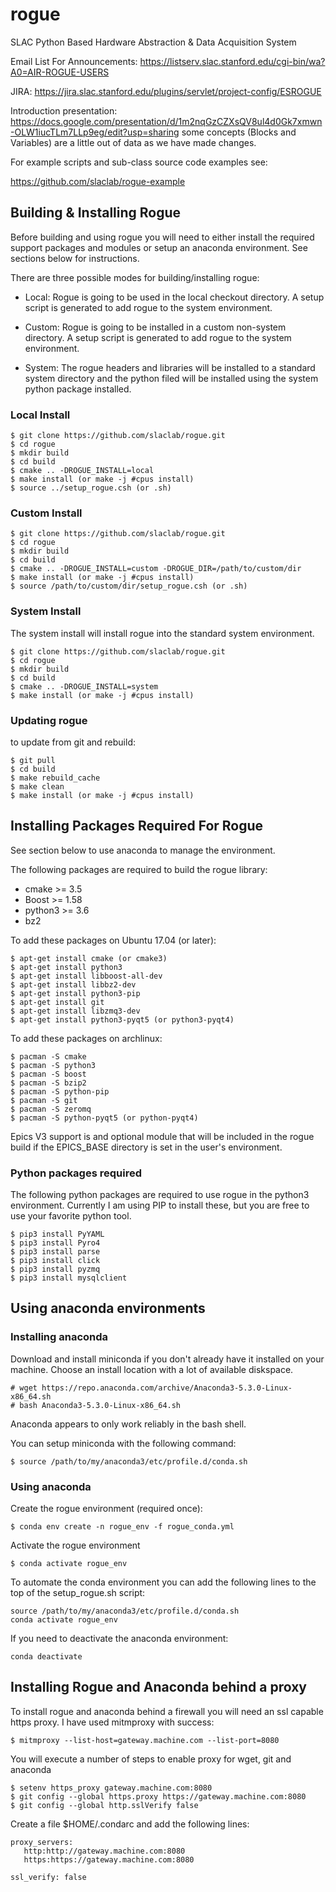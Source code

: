 # rogue
SLAC Python Based Hardware Abstraction &amp; Data Acquisition System

Email List For Announcements:
https://listserv.slac.stanford.edu/cgi-bin/wa?A0=AIR-ROGUE-USERS

JIRA:
https://jira.slac.stanford.edu/plugins/servlet/project-config/ESROGUE

Introduction presentation: 
https://docs.google.com/presentation/d/1m2nqGzCZXsQV8ul4d0Gk7xmwn-OLW1iucTLm7LLp9eg/edit?usp=sharing
some concepts (Blocks and Variables) are a little out of data as we have made changes.

For example scripts and sub-class source code examples see:

https://github.com/slaclab/rogue-example

## Building & Installing Rogue
Before building and using rogue you will need to either install the required support packages 
and modules or setup an anaconda environment. See sections below for instructions.

There are three possible modes for building/installing rogue:

- Local:
   Rogue is going to be used in the local checkout directory. A setup script is generated to add rogue to the system environment.

- Custom:
   Rogue is going to be installed in a custom non-system directory. A setup script is generated to add rogue to the system environment.

- System:
   The rogue headers and libraries will be installed to a standard system directory and the python filed will be installed using the system python package installed.

### Local Install

````
$ git clone https://github.com/slaclab/rogue.git
$ cd rogue
$ mkdir build
$ cd build
$ cmake .. -DROGUE_INSTALL=local
$ make install (or make -j #cpus install)
$ source ../setup_rogue.csh (or .sh)
````

### Custom Install

````
$ git clone https://github.com/slaclab/rogue.git
$ cd rogue
$ mkdir build
$ cd build
$ cmake .. -DROGUE_INSTALL=custom -DROGUE_DIR=/path/to/custom/dir
$ make install (or make -j #cpus install)
$ source /path/to/custom/dir/setup_rogue.csh (or .sh)
````

### System Install
The system install will install rogue into the standard system environment.

````
$ git clone https://github.com/slaclab/rogue.git
$ cd rogue
$ mkdir build
$ cd build
$ cmake .. -DROGUE_INSTALL=system
$ make install (or make -j #cpus install)
````

### Updating rogue

to update from git and rebuild:
````
$ git pull
$ cd build
$ make rebuild_cache
$ make clean
$ make install (or make -j #cpus install)
````

## Installing Packages Required For Rogue
See section below to use anaconda to manage the environment.

The following packages are required to build the rogue library:

- cmake   >= 3.5
- Boost   >= 1.58
- python3 >= 3.6
- bz2

To add these packages on Ubuntu 17.04 (or later):

````
$ apt-get install cmake (or cmake3)
$ apt-get install python3
$ apt-get install libboost-all-dev
$ apt-get install libbz2-dev
$ apt-get install python3-pip
$ apt-get install git
$ apt-get install libzmq3-dev
$ apt-get install python3-pyqt5 (or python3-pyqt4)
````

To add these packages on archlinux:

````
$ pacman -S cmake
$ pacman -S python3
$ pacman -S boost
$ pacman -S bzip2
$ pacman -S python-pip
$ pacman -S git
$ pacman -S zeromq
$ pacman -S python-pyqt5 (or python-pyqt4)
````

Epics V3 support is and optional module that will be included in the rogue build
if the EPICS_BASE directory is set in the user's environment.

### Python packages required

The following python packages are required to use rogue in the python3
environment. Currently I am using PIP to install these, but you are free 
to use your favorite python tool.

````
$ pip3 install PyYAML
$ pip3 install Pyro4 
$ pip3 install parse
$ pip3 install click
$ pip3 install pyzmq
$ pip3 install mysqlclient
````

## Using anaconda environments

### Installing anaconda

Download and install miniconda if you don't already have it installed on your machine. Choose an install location with a lot of available diskspace.

````
# wget https://repo.anaconda.com/archive/Anaconda3-5.3.0-Linux-x86_64.sh
# bash Anaconda3-5.3.0-Linux-x86_64.sh
````
Anaconda appears to only work reliably in the bash shell. 

You can setup miniconda with the following command:

````
$ source /path/to/my/anaconda3/etc/profile.d/conda.sh
````

### Using anaconda

Create the rogue environment (required once):

````
$ conda env create -n rogue_env -f rogue_conda.yml
````

Activate the rogue environment

````
$ conda activate rogue_env 
````

To automate the conda environment you can add the following lines to the top of the setup_rogue.sh script:

````
source /path/to/my/anaconda3/etc/profile.d/conda.sh
conda activate rogue_env
````

If you need to deactivate the anaconda environment:

````
conda deactivate 
````

## Installing Rogue and Anaconda behind a proxy

To install rogue and anaconda behind a firewall you will need an ssl capable https proxy. I have used mitmproxy with success:

````
$ mitmproxy --list-host=gateway.machine.com --list-port=8080
````

You will execute a number of steps to enable proxy for wget, git and anaconda

````
$ setenv https_proxy gateway.machine.com:8080
$ git config --global https.proxy https://gateway.machine.com:8080
$ git config --global http.sslVerify false
````

Create a file $HOME/.condarc and add the following lines:

````
proxy_servers:
   http:http://gateway.machine.com:8080
   https:https://gateway.machine.com:8080

ssl_verify: false
````

